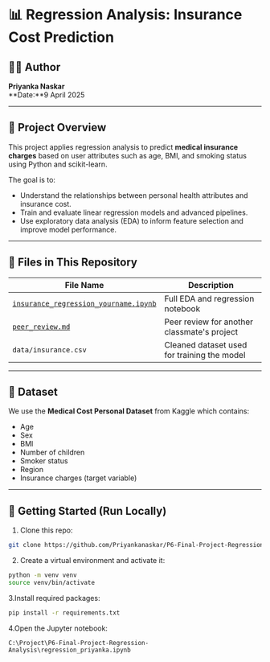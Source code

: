 # 📊 Regression Analysis: Insurance Cost Prediction

## 👨‍💻 Author
**Priyanka Naskar**  
**Date:**9 April 2025

---

## 📁 Project Overview

This project applies regression analysis to predict **medical insurance charges** based on user attributes such as age, BMI, and smoking status using Python and scikit-learn.

The goal is to:
- Understand the relationships between personal health attributes and insurance cost.
- Train and evaluate linear regression models and advanced pipelines.
- Use exploratory data analysis (EDA) to inform feature selection and improve model performance.

---

## 📂 Files in This Repository

| File Name | Description |
|-----------|-------------|
| [`insurance_regression_yourname.ipynb`](./insurance_regression_yourname.ipynb) | Full EDA and regression notebook |
| [`peer_review.md`](./peer_review.md) | Peer review for another classmate's project |
| `data/insurance.csv` | Cleaned dataset used for training the model |

---

## 🧪 Dataset

We use the **Medical Cost Personal Dataset** from Kaggle which contains:
- Age
- Sex
- BMI
- Number of children
- Smoker status
- Region
- Insurance charges (target variable)

---

## 🧰 Getting Started (Run Locally)

1. Clone this repo:
```bash
git clone https://github.com/Priyankanaskar/P6-Final-Project-Regression-Analysis
```

2. Create a virtual environment and activate it:
```bash
python -m venv venv
source venv/bin/activate  
```

3.Install required packages:
```bash
pip install -r requirements.txt
```

4.Open the Jupyter notebook:
```
C:\Project\P6-Final-Project-Regression-Analysis\regression_priyanka.ipynb
```
